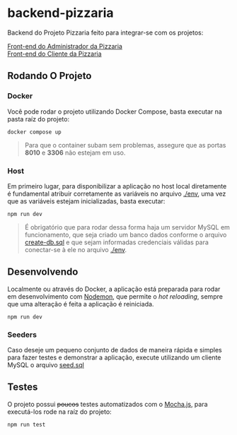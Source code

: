 # backend-pizzaria

Backend do Projeto Pizzaria feito para integrar-se com os projetos:

[Front-end do Administrador da Pizzaria](https://github.com/henriqueyun/frontend-pizzaria-admin)<br/>
[Front-end do Cliente da Pizzaria](https://github.com/henriqueyun/frontend-pizzaria-cliente)

## Rodando O Projeto

### Docker

Você pode rodar o projeto utilizando Docker Compose, basta executar na pasta raíz do projeto:
```
docker compose up
```
> Para que o container subam sem problemas, assegure que as portas **8010** e **3306** não estejam em uso.

### Host

Em primeiro lugar, para disponibilizar a aplicação no host local diretamente é fundamental atribuir corretamente as variáveis no arquivo [./env](./.env), uma vez que as variáveis estejam inicializadas, basta executar:
```
npm run dev
```
> É obrigatório que para rodar dessa forma haja um servidor MySQL em funcionamento, que seja criado um banco dados conforme o arquivo [create-db.sql](./db/create-db.sql) e que sejam informadas credenciais válidas para conectar-se à ele no arquivo [./env](./.env).

## Desenvolvendo

Localmente ou através do Docker, a aplicação está preparada para rodar em desenvolvimento com [Nodemon](https://www.npmjs.com/package/nodemon), que permite o *hot reloading*, sempre que uma alteração é feita a aplicação é reiniciada.
```
npm run dev
```

### Seeders

Caso deseje um pequeno conjunto de dados de maneira rápida e simples para fazer testes e demonstrar a aplicação, execute utilizando um cliente MySQL o arquivo [seed.sql](./db/seed.sql)

## Testes

O projeto possui ~~poucos~~ testes automatizados com o [Mocha.js](https://mochajs.org/), para executá-los rode na raíz do projeto:
```
npm run test
```
